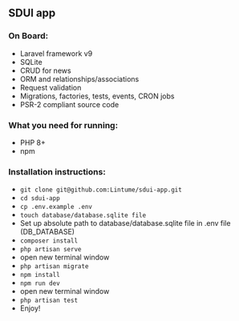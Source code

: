 ## SDUI app

### On Board:

- Laravel framework v9
- SQLite
- CRUD for news
- ORM and relationships/associations
- Request validation
- Migrations, factories, tests, events, CRON jobs
- PSR-2 compliant source code

### What you need for running:
- PHP 8+
- npm

### Installation instructions:
- `git clone git@github.com:Lintume/sdui-app.git`
- `cd sdui-app`
- `cp .env.example .env`
- `touch database/database.sqlite file`
- Set up absolute path to database/database.sqlite file in .env file (DB_DATABASE)
- `composer install`
- `php artisan serve`
- open new terminal window
- `php artisan migrate`
- `npm install`
- `npm run dev`
- open new terminal window
- `php artisan test`
- Enjoy!

